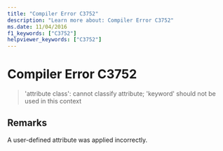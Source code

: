 ```yaml
---
title: "Compiler Error C3752"
description: "Learn more about: Compiler Error C3752"
ms.date: 11/04/2016
f1_keywords: ["C3752"]
helpviewer_keywords: ["C3752"]
---
```

# Compiler Error C3752

> 'attribute class': cannot classify attribute; 'keyword' should not be used in this context

## Remarks

A user-defined attribute was applied incorrectly.
